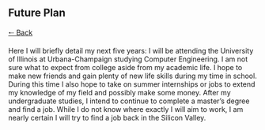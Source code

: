 ## Future Plan

[🠐 Back](nobody912.github.io/seniorproject)

Here I will briefly detail my next five years: I will be attending the University of Illinois at Urbana-Champaign studying Computer Engineering. I am not sure what to expect from college aside from my academic life. I hope to make new friends and gain plenty of new life skills during my time in school. During this time I also hope to take on summer internships or jobs to extend my knowledge of my field and possibly make some money. After my undergraduate studies, I intend to continue to complete a master’s degree and find a job. While I do not know where exactly I will aim to work, I am nearly certain I will try to find a job back in the Silicon Valley. 
